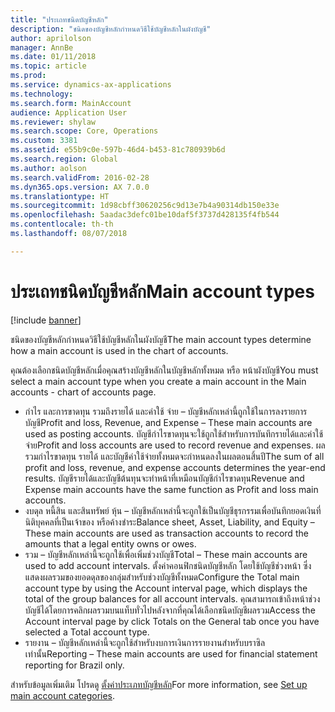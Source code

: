```yaml
---
title: "ประเถทชนิดบัญชีหลัก"
description: "ชนิดของบัญชีหลักกำหนดวิธีใช้บัญชีหลักในผังบัญชี"
author: aprilolson
manager: AnnBe
ms.date: 01/11/2018
ms.topic: article
ms.prod: 
ms.service: dynamics-ax-applications
ms.technology: 
ms.search.form: MainAccount
audience: Application User
ms.reviewer: shylaw
ms.search.scope: Core, Operations
ms.custom: 3381
ms.assetid: e55b9c0e-597b-46d4-b453-81c780939b6d
ms.search.region: Global
ms.author: aolson
ms.search.validFrom: 2016-02-28
ms.dyn365.ops.version: AX 7.0.0
ms.translationtype: HT
ms.sourcegitcommit: 1d98cbff30620256c9d13e7b4a90314db150e33e
ms.openlocfilehash: 5aadac3defc01be10daf5f3737d428135f4fb544
ms.contentlocale: th-th
ms.lasthandoff: 08/07/2018

---
```


# <a name="main-account-types"></a><span data-ttu-id="a70d9-103">ประเถทชนิดบัญชีหลัก</span><span class="sxs-lookup"><span data-stu-id="a70d9-103">Main account types</span></span>

[!include [banner](../includes/banner.md)]

<span data-ttu-id="a70d9-104">ชนิดของบัญชีหลักกำหนดวิธีใช้บัญชีหลักในผังบัญชี</span><span class="sxs-lookup"><span data-stu-id="a70d9-104">The main account types determine how a main account is used in the chart of accounts.</span></span>

<span data-ttu-id="a70d9-105">คุณต้องเลือกชนิดบัญชีหลักเมื่อคุณสร้างบัญชีหลักในบัญชีหลักทั้งหมด หรือ หน้าผังบัญชี</span><span class="sxs-lookup"><span data-stu-id="a70d9-105">You must select a main account type when you create a main account in the Main accounts - chart of accounts page.</span></span>
-   <span data-ttu-id="a70d9-106">กำไร และการขาดทุน รวมถึงรายได้ และค่าใช้ จ่าย – บัญชีหลักเหล่านี้ถูกใช้ในการลงรายการบัญชี</span><span class="sxs-lookup"><span data-stu-id="a70d9-106">Profit and loss, Revenue, and Expense – These main accounts are used as posting accounts.</span></span> <span data-ttu-id="a70d9-107">บัญชีกำไรขาดทุนจะใช้ถูกใช้สำหรับการบันทึกรายได้และค่าใช้จ่าย</span><span class="sxs-lookup"><span data-stu-id="a70d9-107">Profit and loss accounts are used to record revenue and expenses.</span></span> <span data-ttu-id="a70d9-108">ผลรวมกำไรขาดทุน รายได้ และบัญชีค่าใช้จ่ายทั้งหมดจะกำหนดลงในผลตอนสิ้นปี</span><span class="sxs-lookup"><span data-stu-id="a70d9-108">The sum of all profit and loss, revenue, and expense accounts determines the year-end results.</span></span> <span data-ttu-id="a70d9-109">บัญชีรายได้และบัญชีต้นทุนจะทำหน้าที่เหมือนบัญชีกำไรขาดทุน</span><span class="sxs-lookup"><span data-stu-id="a70d9-109">Revenue and Expense main accounts have the same function as Profit and loss main accounts.</span></span>
-   <span data-ttu-id="a70d9-110">งบดุล หนี้สิน และสินทรัพย์ หุ้น – บัญชีหลักเหล่านี้จะถูกใช้เป็นบัญชีธุรกรรมเพื่อบันทึกยอดเงินที่นิติบุคคลที่เป็นเจ้าของ หรือค้างชำระ</span><span class="sxs-lookup"><span data-stu-id="a70d9-110">Balance sheet, Asset, Liability, and Equity – These main accounts are used as transaction accounts to record the amounts that a legal entity owns or owes.</span></span>
-   <span data-ttu-id="a70d9-111">รวม – บัญชีหลักเหล่านี้จะถูกใช้เพื่อเพิ่มช่วงบัญชี</span><span class="sxs-lookup"><span data-stu-id="a70d9-111">Total – These main accounts are used to add account intervals.</span></span> <span data-ttu-id="a70d9-112">ตั้งค่าคอนฟิกชนิดบัญชีหลัก โดยใช้บัญชีช่วงหน้า ซึ่งแสดงผลรวมของยอดดุลของกลุ่มสำหรับช่วงบัญชีทั้งหมด</span><span class="sxs-lookup"><span data-stu-id="a70d9-112">Configure the Total main account type by using the Account interval page, which displays the total of the group balances for all account intervals.</span></span> <span data-ttu-id="a70d9-113">คุณสามารถเข้าถึงหน้าช่วงบัญชีได้โดยการคลิกผลรวมบนแท็บทั่วไปหลังจากที่คุณได้เลือกชนิดบัญชีผลรวม</span><span class="sxs-lookup"><span data-stu-id="a70d9-113">Access the Account interval page by click Totals on the General tab once you have selected a Total account type.</span></span>
-   <span data-ttu-id="a70d9-114">รายงาน – บัญชีหลักเหล่านี้จะถูกใช้สำหรับงบการเงินการรายงานสำหรับบราซิลเท่านั้น</span><span class="sxs-lookup"><span data-stu-id="a70d9-114">Reporting – These main accounts are used for financial statement reporting for Brazil only.</span></span>

<span data-ttu-id="a70d9-115">สำหรับข้อมูลเพิ่มเติม โปรดดู [ตั้งค่าประเภทบัญชีหลัก](tasks/set-up-main-account-categories.md)</span><span class="sxs-lookup"><span data-stu-id="a70d9-115">For more information, see [Set up main account categories](tasks/set-up-main-account-categories.md).</span></span>




